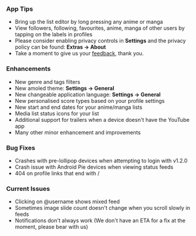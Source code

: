 ### App Tips
- Bring up the list editor by long pressing any anime or manga
- View followers, following, favourites, anime, manga of other users by tapping on the labels in profiles
- Please consider enabling privacy controls in __Settings__ and the privacy policy can be found: __Extras -> About__
- Take a moment to give us your [feedback](https://poll.ly/#/PEA4x1Wg), thank you.

### Enhancements
- New genre and tags filters
- New amoled theme: __Settings -> General__
- New changeable application language: __Settings -> General__
- New personalised score types based on your profile settings
- New start and end dates for your anime/manga lists
- Media list status icons for your list
- Additional support for trailers when a device doesn't have the YouTube app
- Many other minor enhancement and improvements

### Bug Fixes
- Crashes with pre-lollipop devices when attempting to login with v1.2.0
- Crash issue with Android Pie devices when viewing status feeds
- 404 on profile links that end with /

### Current Issues
- Clicking on @username shows mixed feed
- Sometimes image slide count doesn't change when you scroll slowly in feeds
- Notifications don't always work (We don't have an ETA for a fix at the moment, please bear with us)